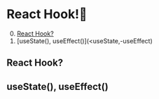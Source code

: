 # React Hook!🌂

0. [React Hook?](#React-Hook)
1. [useState(), useEffect()](<useState,-useEffect)

## React Hook?

## useState(), useEffect()

